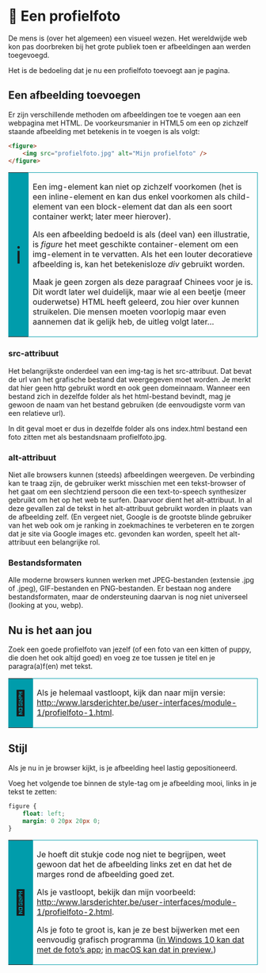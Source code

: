 # 🧪 Een profielfoto

De mens is (over het algemeen) een visueel wezen. Het wereldwijde web kon pas doorbreken bij het grote publiek toen er afbeeldingen aan werden toegevoegd.

Het is de bedoeling dat je nu een profielfoto toevoegt aan je pagina.

## Een afbeelding toevoegen

Er zijn verschillende methoden om afbeeldingen toe te voegen aan een webpagina met HTML. De voorkeursmanier in HTML5 om een op zichzelf staande afbeelding met betekenis in te voegen is als volgt:

```html
<figure> 
    <img src="profielfoto.jpg" alt="Mijn profielfoto" />
</figure>
```
 
<table style="width: 100%; border-collapse: collapse; border-style: none;" border="1">
    <tbody>
        <tr>
            <td style="width: 8%; border-color: #009cab; background-color: #009cab; text-align: center; vertical-align: middle;"><span style="font-size: 36pt;">ℹ️</span></td>
            <td style="border-style: solid; border-color: #009cab; text-align: left; vertical-align: top;">
                <p>Een img-element kan niet op zichzelf voorkomen (het is een inline-element en kan dus enkel voorkomen als child-element van een block-element dat dan als een soort container werkt; later meer hierover).</p>
                <p>Als een afbeelding bedoeld is als (deel van) een illustratie, is <em>figure</em> het meet geschikte container-element om een img-element in te vervatten. Als het een louter decoratieve afbeelding is, kan het betekenisloze <em>div</em> gebruikt worden.</p>
                <p>Maak je geen zorgen als deze paragraaf Chinees voor je is. Dit wordt later wel duidelijk, maar wie al een beetje (meer ouderwetse) HTML heeft geleerd, zou hier over kunnen struikelen. Die mensen moeten voorlopig maar even aannemen dat ik gelijk heb, de uitleg volgt later&hellip;</p>
            </td>
        </tr>
    </tbody>
</table>

### src-attribuut

Het belangrijkste onderdeel van een img-tag is het src-attribuut. Dat bevat de url van het grafische bestand dat weergegeven moet worden. Je merkt dat hier geen http gebruikt wordt en ook geen domeinnaam. Wanneer een bestand zich in dezelfde folder als het html-bestand bevindt, mag je gewoon de naam van het bestand gebruiken (de eenvoudigste vorm van een relatieve url).

In dit geval moet er dus in dezelfde folder als ons index.html bestand een foto zitten met als bestandsnaam profielfoto.jpg.

### alt-attribuut

Niet alle browsers kunnen (steeds) afbeeldingen weergeven. De verbinding kan te traag zijn, de gebruiker werkt misschien met een tekst-browser of het gaat om een slechtziend persoon die een text-to-speech synthesizer gebruikt om het op het web te surfen. Daarvoor dient het alt-attribuut. In al deze gevallen zal de tekst in het alt-attribuut gebruikt worden in plaats van de afbeelding zelf. (En vergeet niet, Google is de grootste blinde gebruiker van het web ook om je ranking in zoekmachines te verbeteren en te zorgen dat je site via Google images etc. gevonden kan worden, speelt het alt-attribuut een belangrijke rol.

### Bestandsformaten

Alle moderne browsers kunnen werken met JPEG-bestanden (extensie .jpg of .jpeg), GIF-bestanden en PNG-bestanden. Er bestaan nog andere bestandsformaten, maar de ondersteuning daarvan is nog niet universeel (looking at you, webp).

## Nu is het aan jou

Zoek een goede profielfoto van jezelf (of een foto van een kitten of puppy, die doen het ook altijd goed) en voeg ze toe tussen je titel en je paragra(a)f(en) met tekst.

<table style="width: 100%; border-collapse: collapse; border-style: none;" border="1">
    <tbody>
        <tr>
            <td style="width: 8%; border-color: #009cab; background-color: #009cab; text-align: center; vertical-align: middle;"><span style="font-size: 36pt;">🚸</span></td>
            <td style="border-style: solid; border-color: #009cab; text-align: left; vertical-align: middle;">
                <p>Als je helemaal vastloopt, kijk dan naar mijn versie: <a href="http://larsderichter.be/user-interfaces/module-1/profielfoto-1.html">http::/www.larsderichter.be/user-interfaces/module-1/profielfoto-1.html</a>.</p>
            </td>
        </tr>
    </tbody>
</table>

## Stijl

Als je nu in je browser kijkt, is je afbeelding heel lastig gepositioneerd.

Voeg het volgende toe binnen de style-tag om je afbeelding mooi, links in je tekst te zetten:

```css
figure { 
    float: left; 
    margin: 0 20px 20px 0;
}
```

 <table style="width: 100%; border-collapse: collapse; border-style: none;" border="1">
    <tbody>
        <tr>
            <td style="width: 8%; border-color: #009cab; background-color: #009cab; text-align: center; vertical-align: middle;"><span style="font-size: 36pt;">🚸</span></td>
            <td style="border-style: solid; border-color: #009cab; text-align: left; vertical-align: middle;">
                <p>Je hoeft dit stukje code nog niet te begrijpen, weet gewoon dat het de afbeelding links zet en dat het de marges rond de afbeelding goed zet.</p>
                <p>Als je vastloopt, bekijk dan mijn voorbeeld: <a href="http://larsderichter.be/user-interfaces/module-1/profielfoto-2.html">http::/www.larsderichter.be/user-interfaces/module-1/profielfoto-2.html</a>.</p>
                <p>Als je foto te groot is, kan je ze best bijwerken met een eenvoudig grafisch programma (<a href="https://support.microsoft.com/nl-be/help/27916/windows-10-edit-photos-videos">in Windows 10 kan dat met de foto&rsquo;s app</a>; <a href="https://support.apple.com/nl-be/guide/preview/prvw2015/mac">in macOS kan dat in preview.</a>)</p>
            </td>
        </tr>
    </tbody>
</table>
